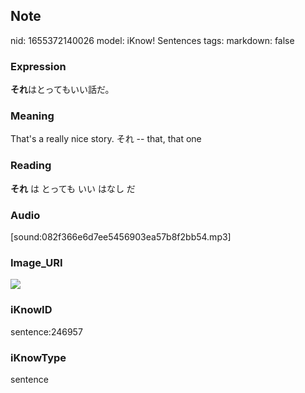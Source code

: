 ## Note
nid: 1655372140026
model: iKnow! Sentences
tags: 
markdown: false

### Expression
<b>それ</b>はとってもいい話だ。

### Meaning
That's a really nice story.
それ -- that, that one

### Reading
<b>それ</b> は とっても いい はなし だ

### Audio
[sound:082f366e6d7ee5456903ea57b8f2bb54.mp3]

### Image_URI
<img src="fefcf8b5fc45942801a9a5c4645228a0.jpg">

### iKnowID
sentence:246957

### iKnowType
sentence
